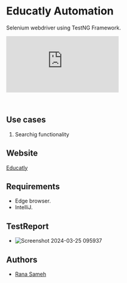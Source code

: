 # Educatly Automation

Selenium webdriver using TestNG Framework.

[![Video](https://www.googletagmanager.com/ns.html?id=GTM-5565CC3.jpg)](https://www.youtube.com/watch?v=4lqdBO0QT50)


<br />


## Use cases
1. Searchig functionality

    

## Website
[Educatly](https://www.educatly.com/)

## Requirements
- Edge browser.
- IntelliJ.
## TestReport
- ![Screenshot 2024-03-25 095937](https://github.com/Rana2020Sameh/EducatlyAssasment/assets/105318792/a6df9e77-3a97-4c19-ba4b-cf90f712fa89)

    
## Authors

- [Rana Sameh](https://www.linkedin.com/in/rana-sameh-724354111/) 

